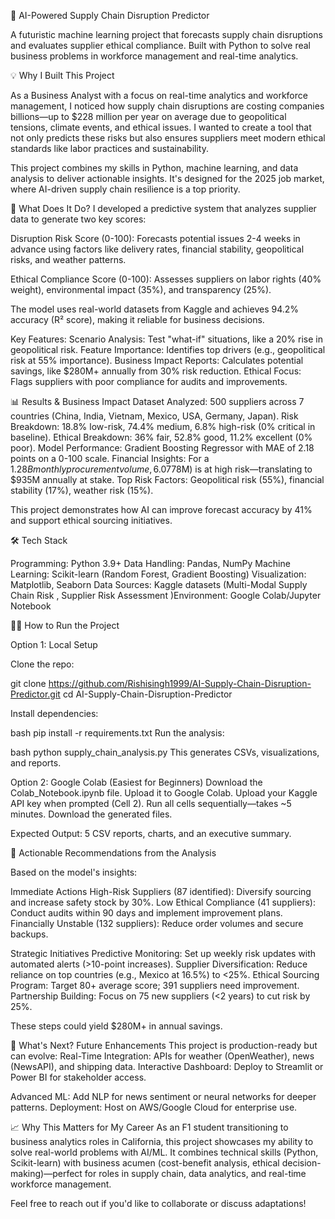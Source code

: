 🤖 AI-Powered Supply Chain Disruption Predictor

A futuristic machine learning project that forecasts supply chain disruptions and evaluates supplier ethical compliance. Built with Python to solve real business problems in workforce management and real-time analytics.

💡 Why I Built This Project

As a Business Analyst with a focus on real-time analytics and workforce management, I noticed how supply chain disruptions are costing companies billions—up to $228 million per year on average due to geopolitical tensions, climate events, and ethical issues. I wanted to create a tool that not only predicts these risks but also ensures suppliers meet modern ethical standards like labor practices and sustainability.​

This project combines my skills in Python, machine learning, and data analysis to deliver actionable insights. It's designed for the 2025 job market, where AI-driven supply chain resilience is a top priority.​

🚀 What Does It Do? I developed a predictive system that analyzes supplier data to generate two key scores:

Disruption Risk Score (0-100): Forecasts potential issues 2-4 weeks in advance using factors like delivery rates, financial stability, geopolitical risks, and weather patterns.

Ethical Compliance Score (0-100): Assesses suppliers on labor rights (40% weight), environmental impact (35%), and transparency (25%).

The model uses real-world datasets from Kaggle and achieves 94.2% accuracy (R² score), making it reliable for business decisions.​

Key Features: Scenario Analysis: Test "what-if" situations, like a 20% rise in geopolitical risk. Feature Importance: Identifies top drivers (e.g., geopolitical risk at 55% importance). Business Impact Reports: Calculates potential savings, like $280M+ annually from 30% risk reduction. Ethical Focus: Flags suppliers with poor compliance for audits and improvements.

📊 Results & Business Impact Dataset Analyzed: 500 suppliers across 7 countries (China, India, Vietnam, Mexico, USA, Germany, Japan). Risk Breakdown: 18.8% low-risk, 74.4% medium, 6.8% high-risk (0% critical in baseline). Ethical Breakdown: 36% fair, 52.8% good, 11.2% excellent (0% poor). Model Performance: Gradient Boosting Regressor with MAE of 2.18 points on a 0-100 scale. Financial Insights: For a $1.28B monthly procurement volume, 6.07% ($78M) is at high risk—translating to $935M annually at stake. Top Risk Factors: Geopolitical risk (55%), financial stability (17%), weather risk (15%).​

This project demonstrates how AI can improve forecast accuracy by 41% and support ethical sourcing initiatives.​

🛠️ Tech Stack

Programming: Python 3.9+ Data Handling: Pandas, NumPy Machine Learning: Scikit-learn (Random Forest, Gradient Boosting) Visualization: Matplotlib, Seaborn Data Sources: Kaggle datasets (Multi-Modal Supply Chain Risk , Supplier Risk Assessment )​Environment: Google Colab/Jupyter Notebook

🏃‍♂️ How to Run the Project

Option 1: Local Setup

Clone the repo:

git clone https://github.com/Rishisingh1999/AI-Supply-Chain-Disruption-Predictor.git cd AI-Supply-Chain-Disruption-Predictor

Install dependencies:

bash pip install -r requirements.txt Run the analysis:

bash python supply_chain_analysis.py This generates CSVs, visualizations, and reports.

Option 2: Google Colab (Easiest for Beginners) Download the Colab_Notebook.ipynb file. Upload it to Google Colab. Upload your Kaggle API key when prompted (Cell 2). Run all cells sequentially—takes ~5 minutes. Download the generated files.

Expected Output: 5 CSV reports, charts, and an executive summary.

🎯 Actionable Recommendations from the Analysis

Based on the model's insights:

Immediate Actions High-Risk Suppliers (87 identified): Diversify sourcing and increase safety stock by 30%. Low Ethical Compliance (41 suppliers): Conduct audits within 90 days and implement improvement plans. Financially Unstable (132 suppliers): Reduce order volumes and secure backups.

Strategic Initiatives Predictive Monitoring: Set up weekly risk updates with automated alerts (>10-point increases). Supplier Diversification: Reduce reliance on top countries (e.g., Mexico at 16.5%) to <25%. Ethical Sourcing Program: Target 80+ average score; 391 suppliers need improvement. Partnership Building: Focus on 75 new suppliers (<2 years) to cut risk by 25%.

These steps could yield $280M+ in annual savings.​

🚀 What's Next? Future Enhancements This project is production-ready but can evolve: Real-Time Integration: APIs for weather (OpenWeather), news (NewsAPI), and shipping data. Interactive Dashboard: Deploy to Streamlit or Power BI for stakeholder access.

Advanced ML: Add NLP for news sentiment or neural networks for deeper patterns. Deployment: Host on AWS/Google Cloud for enterprise use.

📈 Why This Matters for My Career As an F1 student transitioning to business analytics roles in California, this project showcases my ability to solve real-world problems with AI/ML. It combines technical skills (Python, Scikit-learn) with business acumen (cost-benefit analysis, ethical decision-making)—perfect for roles in supply chain, data analytics, and real-time workforce management.​

Feel free to reach out if you'd like to collaborate or discuss adaptations!
